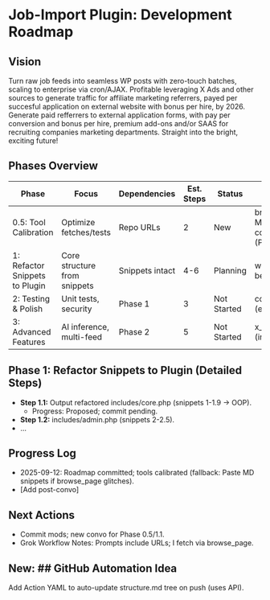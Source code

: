 # Job-Import Plugin: Development Roadmap

## Vision
Turn raw job feeds into seamless WP posts with zero-touch batches, scaling to enterprise via cron/AJAX. Profitable leveraging X Ads and other sources to generate traffic for affiliate marketing referrers, payed per succesful application on external website with bonus per hire, by 2026.
Generate paid refferrers to external application forms, with pay per conversion and bonus per hire, premium add-ons and/or SAAS for recruiting companies marketing departments.
Straight into the bright, exciting future!

## Phases Overview
| Phase | Focus | Dependencies | Est. Steps | Status | Grok Tools |
|-------|-------|--------------|------------|--------|------------|
| 0.5: Tool Calibration | Optimize fetches/tests | Repo URLs | 2 | New | browse_page (raw MDs), code_execution (PHP sims) |
| 1: Refactor Snippets to Plugin | Core structure from snippets | Snippets intact | 4-6 | Planning | web_search (WP best practices) |
| 2: Testing & Polish | Unit tests, security | Phase 1 | 3 | Not Started | code_execution (edge cases) |
| 3: Advanced Features | AI inference, multi-feed | Phase 2 | 5 | Not Started | x_semantic_search (industry trends) |

## Phase 1: Refactor Snippets to Plugin (Detailed Steps)
- **Step 1.1:** Output refactored includes/core.php (snippets 1-1.9 → OOP).
  - Progress: Proposed; commit pending.
- **Step 1.2:** includes/admin.php (snippets 2-2.5).
- ...

## Progress Log
- 2025-09-12: Roadmap committed; tools calibrated (fallback: Paste MD snippets if browse_page glitches).
- [Add post-convo]

## Next Actions
- Commit mods; new convo for Phase 0.5/1.1.
- Grok Workflow Notes: Prompts include URLs; I fetch via browse_page.

## New: ## GitHub Automation Idea
Add Action YAML to auto-update structure.md tree on push (uses API).